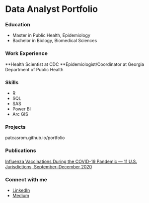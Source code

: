# Data Analyst Portfolio

### Education
- Master in Public Health, Epidemiology
- Bachelor in Biology, Biomedical Sciences

### Work Experience
**Health Scientist at CDC
**Epidemiologist/Coordinator at Georgia Department of Public Health
 
### Skills
 - R
 - SQL
 - SAS
 - Power BI
 - Arc GIS
   
### Projects
patcasrom.github.io/portfolio

### Publications
[Influenza Vaccinations During the COVID-19 Pandemic — 11 U.S. Jurisdictions, September–December 2020](https://www.cdc.gov/mmwr/volumes/70/wr/mm7045a3.htm)

### Connect with me
- [LinkedIn](https://www.linkedin.com/in/patcasrom/)
- [Medium](https://medium.com/@patcasrom)
